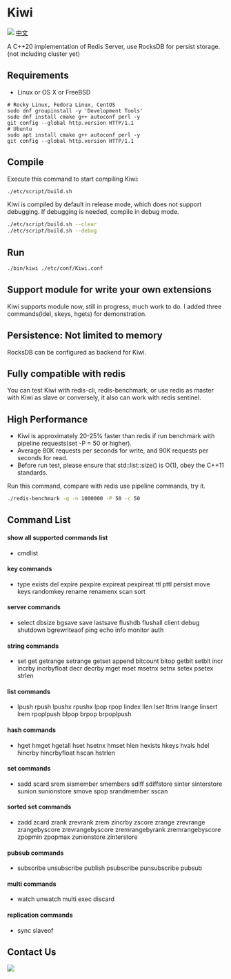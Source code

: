 # Kiwi
![](docs/images/Kiwi-logo.png)
[中文](README_CN.md)

A C++20 implementation of Redis Server, use RocksDB for persist storage.(not including cluster yet)

## Requirements

* Linux or OS X or FreeBSD

```shell
# Rocky Linux, Fedora Linux, CentOS
sudo dnf groupinstall -y 'Development Tools'
sudo dnf install cmake g++ autoconf perl -y
git config --global http.version HTTP/1.1
# Ubuntu
sudo apt install cmake g++ autoconf perl -y
git config --global http.version HTTP/1.1
```

## Compile

Execute this command to start compiling Kiwi:

```bash
./etc/script/build.sh 
```

Kiwi is compiled by default in release mode, which does not support debugging. If debugging is needed, compile in debug mode.

```bash
./etc/script/build.sh --clear
./etc/script/build.sh --debug
```

## Run

```bash
./bin/kiwi ./etc/conf/Kiwi.conf
```

## Support module for write your own extensions
 Kiwi supports module now, still in progress, much work to do.
 I added three commands(ldel, skeys, hgets) for demonstration.

## Persistence: Not limited to memory
 RocksDB can be configured as backend for Kiwi.

## Fully compatible with redis
 You can test Kiwi with redis-cli, redis-benchmark, or use redis as master with Kiwi as slave or conversely, it also can work with redis sentinel.

## High Performance
- Kiwi is approximately 20-25% faster than redis if run benchmark with pipeline requests(set -P = 50 or higher).
- Average 80K requests per seconds for write, and 90K requests per seconds for read.
- Before run test, please ensure that std::list::size() is O(1), obey the C++11 standards.

Run this command, compare with redis use pipeline commands, try it.
```bash
./redis-benchmark -q -n 1000000 -P 50 -c 50
```

## Command List
#### show all supported commands list
- cmdlist

#### key commands
- type exists del expire pexpire expireat pexpireat ttl pttl persist move keys randomkey rename renamenx scan sort

#### server commands
- select dbsize bgsave save lastsave flushdb flushall client debug shutdown bgrewriteaof ping echo info monitor auth

#### string commands
- set get getrange setrange getset append bitcount bitop getbit setbit incr incrby incrbyfloat decr decrby mget mset msetnx setnx setex psetex strlen

#### list commands
- lpush rpush lpushx rpushx lpop rpop lindex llen lset ltrim lrange linsert lrem rpoplpush blpop brpop brpoplpush

#### hash commands
- hget hmget hgetall hset hsetnx hmset hlen hexists hkeys hvals hdel hincrby hincrbyfloat hscan hstrlen

#### set commands
- sadd scard srem sismember smembers sdiff sdiffstore sinter sinterstore sunion sunionstore smove spop srandmember sscan

#### sorted set commands
- zadd zcard zrank zrevrank zrem zincrby zscore zrange zrevrange zrangebyscore zrevrangebyscore zremrangebyrank zremrangebyscore zpopmin zpopmax zunionstore zinterstore

#### pubsub commands
- subscribe unsubscribe publish psubscribe punsubscribe pubsub

#### multi commands
- watch unwatch multi exec discard

#### replication commands
- sync slaveof

## Contact Us

![](docs/images/Kiwi-wechat.png)

